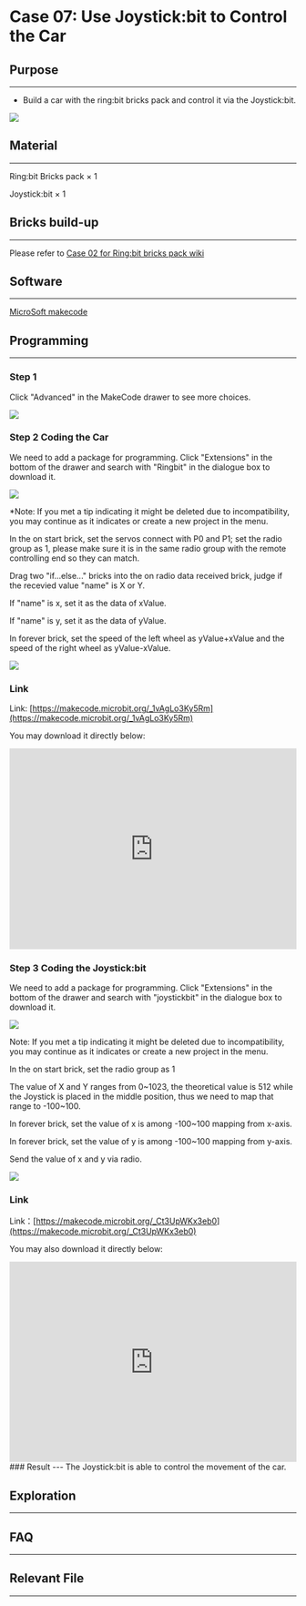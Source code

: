 # Case 07: Use Joystick:bit to Control the Car


## Purpose
---

- Build a car with the ring:bit bricks pack and control it via the Joystick:bit. 


![](./images/Ringbit_Bricks_Pack_case_02_01.png)






##  Material
---

Ring:bit Bricks pack × 1

Joystick:bit × 1






## Bricks build-up
---

Please refer to [Case 02 for Ring:bit bricks pack wiki](https://www.elecfreaks.com/learn-cn/microbitKit/ring_bit_bricks_pack/ringbit_bricks_pack_case_02.html#ring-bit02/#)



## Software
---

[MicroSoft makecode](https://makecode.microbit.org/#)

## Programming 

---

### Step 1

Click "Advanced" in the MakeCode drawer to see more choices. 



![](./images/Ringbit_Bricks_Pack_case_cn_02_04.png)




### Step 2    Coding the Car


We need to add a package for programming. Click "Extensions" in the bottom of the drawer and search with "Ringbit" in the dialogue box to download it.  




![](./images/Ringbit_Bricks_Pack_case_02_04.png)



*Note: If you met a tip indicating it might be deleted due to incompatibility, you may continue as it indicates or create a new project in the menu. 



In the on start brick, set the servos connect with P0 and P1; set the radio group as 1, please make sure it is in the same radio group with the remote controlling end so they can match. 

Drag two "if...else..." bricks into the on radio data received brick, judge if the recevied value "name" is X or Y. 

If "name" is x, set it as the data of xValue. 

If "name" is y, set it as the data of yValue. 

In forever brick, set the speed of the left wheel as  yValue+xValue and the speed of the right wheel as yValue-xValue.



![](./images/Ringbit_Bricks_Pack_case_cn_07_05.png)

### Link

Link:  [https://makecode.microbit.org/_1vAgLo3Ky5Rm](https://makecode.microbit.org/_1vAgLo3Ky5Rm)


You may download it directly below:

<div style="position:relative;height:0;padding-bottom:70%;overflow:hidden;"><iframe style="position:absolute;top:0;left:0;width:100%;height:100%;" src="https://makecode.microbit.org/#pub:_1vAgLo3Ky5Rm]" frameborder="0" sandbox="allow-popups allow-forms allow-scripts allow-same-origin"></iframe></div>  



### Step 3    Coding the Joystick:bit 

We need to add a package for programming. Click "Extensions" in the bottom of the drawer and search with "joystickbit" in the dialogue box to download it.  




![](./images/Ringbit_Bricks_Pack_case_cn_07_06.png)



Note: If you met a tip indicating it might be deleted due to incompatibility, you may continue as it indicates or create a new project in the menu. 

In the on start brick, set the radio group as 1

The value of X and Y ranges from 0~1023, the theoretical value is 512 while the Joystick is placed in the middle position, thus we need to map that range to -100~100. 

In forever brick, set the value of x is among -100~100 mapping from x-axis. 

In forever brick, set the value of y is among -100~100 mapping from y-axis. 

Send the value of x and y via radio. 



![](./images/Ringbit_Bricks_Pack_case_cn_07_07.png)




### Link

Link：[https://makecode.microbit.org/_Ct3UpWKx3eb0](https://makecode.microbit.org/_Ct3UpWKx3eb0)

You may also download it directly below: 

<div style="position:relative;height:0;padding-bottom:70%;overflow:hidden;"><iframe style="position:absolute;top:0;left:0;width:100%;height:100%;" src="https://makecode.microbit.org/#pub:_Ct3UpWKx3eb0]" frameborder="0" sandbox="allow-popups allow-forms allow-scripts allow-same-origin"></iframe></div>  
### Result
---
The Joystick:bit is able to control the movement of the car. 


## Exploration
---

## FAQ
---
## Relevant File
---
